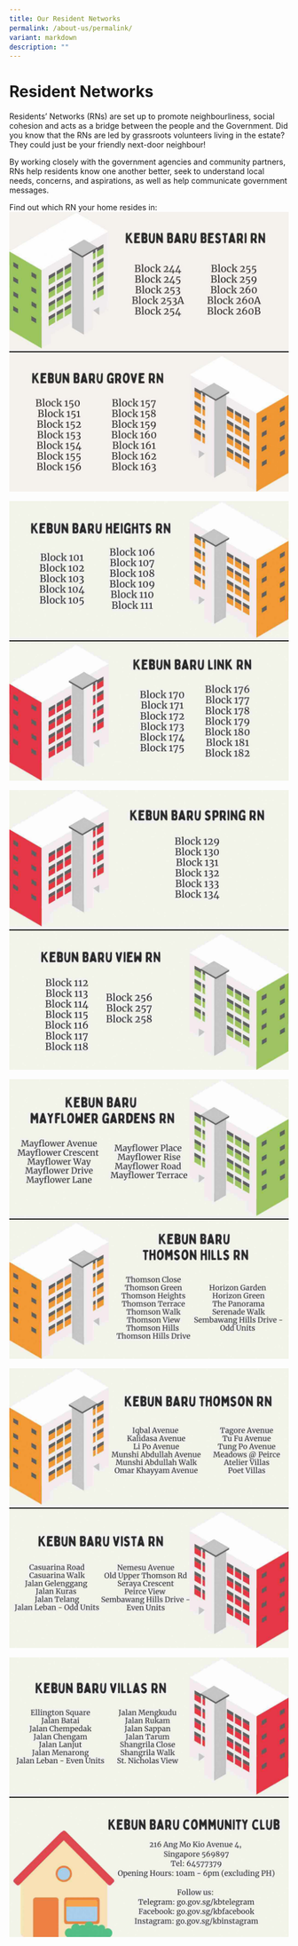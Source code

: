 ```yaml
---
title: Our Resident Networks
permalink: /about-us/permalink/
variant: markdown
description: ""
---
```

# **Resident Networks**

Residents’ Networks (RNs) are set up to promote neighbourliness, social cohesion and acts as a bridge between the people and the Government. Did you know that the RNs are led by grassroots volunteers living in the estate? They could just be your friendly next-door neighbour!

By working closely with the government agencies and community partners, RNs help residents know one another better, seek to understand local needs, concerns, and aspirations, as well as help communicate government messages.

Find out which RN your home resides in:
![](/images/2.jpg)

![](/images/3.jpg)

![](/images/4.jpg)

![](/images/5.jpg)

![](/images/6.jpg)

![](/images/7.jpg)